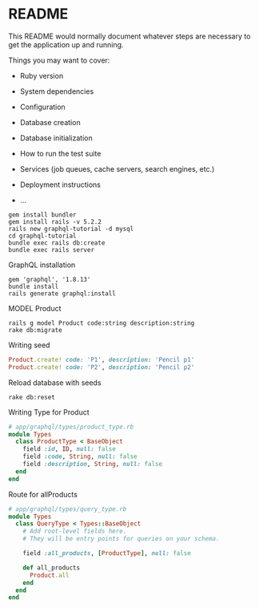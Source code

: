 # README

This README would normally document whatever steps are necessary to get the
application up and running.

Things you may want to cover:

* Ruby version

* System dependencies

* Configuration

* Database creation

* Database initialization

* How to run the test suite

* Services (job queues, cache servers, search engines, etc.)

* Deployment instructions

* ...



```
gem install bundler
gem install rails -v 5.2.2
rails new graphql-tutorial -d mysql
cd graphql-tutorial
bundle exec rails db:create
bundle exec rails server

```

GraphQL installation

```
gem 'graphql', '1.8.13'
bundle install
rails generate graphql:install
```

MODEL Product

```
rails g model Product code:string description:string
rake db:migrate 
```

Writing seed

```ruby
Product.create! code: 'P1', description: 'Pencil p1'
Product.create! code: 'P2', description: 'Pencil p2'
```

Reload database with seeds

```
rake db:reset
```

Writing Type for Product

```ruby
# app/graphql/types/product_type.rb
module Types
  class ProductType < BaseObject
    field :id, ID, null: false
    field :code, String, null: false
    field :description, String, null: false
  end
end
``` 

Route for allProducts

```ruby
# app/graphql/types/query_type.rb
module Types
  class QueryType < Types::BaseObject
    # Add root-level fields here.
    # They will be entry points for queries on your schema.

    field :all_products, [ProductType], null: false

    def all_products
      Product.all
    end
  end
end


```